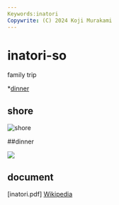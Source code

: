 ```yaml
---
Keywords:inatori
Copywrite: (C) 2024 Koji Murakami
---
```


# inatori-so

family trip

*[dinner](#dinner)

## shore

![shore](./shore.jpeg)

##<span id="dinner">dinner</span>

![](dinner.jpeg)

## document

[inatori.pdf]
[Wikipedia](https://ja.wikipedia.org/wiki/%E7%86%B1%E6%B5%B7%E6%B8%A9%E6%B3%89)



